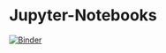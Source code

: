 # Jupyter-Notebooks
[![Binder](https://mybinder.org/badge_logo.svg)](https://mybinder.org/v2/gh/apfelmaennchen/Jupyter-Notebooks/master/index.ipynb)
